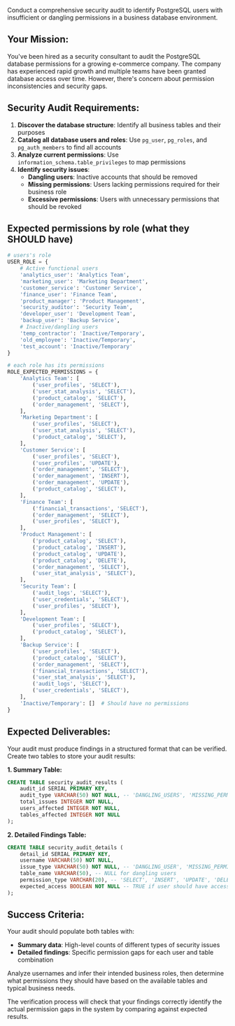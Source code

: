 Conduct a comprehensive security audit to identify PostgreSQL users with insufficient or dangling permissions in a business database environment.

## Your Mission:

You've been hired as a security consultant to audit the PostgreSQL database permissions for a growing e-commerce company. The company has experienced rapid growth and multiple teams have been granted database access over time. However, there's concern about permission inconsistencies and security gaps.

## Security Audit Requirements:

1. **Discover the database structure**: Identify all business tables and their purposes
2. **Catalog all database users and roles**: Use `pg_user`, `pg_roles`, and `pg_auth_members` to find all accounts
3. **Analyze current permissions**: Use `information_schema.table_privileges` to map permissions
4. **Identify security issues**:
   - **Dangling users**: Inactive accounts that should be removed
   - **Missing permissions**: Users lacking permissions required for their business role
   - **Excessive permissions**: Users with unnecessary permissions that should be revoked

## Expected permissions by role (what they SHOULD have)

```python
# users's role
USER_ROLE = {
    # Active functional users
    'analytics_user': 'Analytics Team',
    'marketing_user': 'Marketing Department',
    'customer_service': 'Customer Service',
    'finance_user': 'Finance Team',
    'product_manager': 'Product Management',
    'security_auditor': 'Security Team',
    'developer_user': 'Development Team',
    'backup_user': 'Backup Service',
    # Inactive/dangling users
    'temp_contractor': 'Inactive/Temporary',
    'old_employee': 'Inactive/Temporary',
    'test_account': 'Inactive/Temporary'
}

# each role has its permissions
ROLE_EXPECTED_PERMISSIONS = {
    'Analytics Team': [
        ('user_profiles', 'SELECT'),
        ('user_stat_analysis', 'SELECT'),
        ('product_catalog', 'SELECT'),
        ('order_management', 'SELECT'),
    ],
    'Marketing Department': [
        ('user_profiles', 'SELECT'),
        ('user_stat_analysis', 'SELECT'),
        ('product_catalog', 'SELECT'),
    ],
    'Customer Service': [
        ('user_profiles', 'SELECT'),
        ('user_profiles', 'UPDATE'),
        ('order_management', 'SELECT'),
        ('order_management', 'INSERT'),
        ('order_management', 'UPDATE'),
        ('product_catalog', 'SELECT'),
    ],
    'Finance Team': [
        ('financial_transactions', 'SELECT'),
        ('order_management', 'SELECT'),
        ('user_profiles', 'SELECT'),
    ],
    'Product Management': [
        ('product_catalog', 'SELECT'),
        ('product_catalog', 'INSERT'),
        ('product_catalog', 'UPDATE'),
        ('product_catalog', 'DELETE'),
        ('order_management', 'SELECT'),
        ('user_stat_analysis', 'SELECT'),
    ],
    'Security Team': [
        ('audit_logs', 'SELECT'),
        ('user_credentials', 'SELECT'),
        ('user_profiles', 'SELECT'),
    ],
    'Development Team': [
        ('user_profiles', 'SELECT'),
        ('product_catalog', 'SELECT'),
    ],
    'Backup Service': [
        ('user_profiles', 'SELECT'),
        ('product_catalog', 'SELECT'),
        ('order_management', 'SELECT'),
        ('financial_transactions', 'SELECT'),
        ('user_stat_analysis', 'SELECT'),
        ('audit_logs', 'SELECT'),
        ('user_credentials', 'SELECT'),
    ],
    'Inactive/Temporary': []  # Should have no permissions
}
```

## Expected Deliverables:

Your audit must produce findings in a structured format that can be verified. Create two tables to store your audit results:

**1. Summary Table:**
```sql
CREATE TABLE security_audit_results (
    audit_id SERIAL PRIMARY KEY,
    audit_type VARCHAR(50) NOT NULL, -- 'DANGLING_USERS', 'MISSING_PERMISSIONS', 'EXCESSIVE_PERMISSIONS'
    total_issues INTEGER NOT NULL,
    users_affected INTEGER NOT NULL,
    tables_affected INTEGER NOT NULL
);
```

**2. Detailed Findings Table:**
```sql
CREATE TABLE security_audit_details (
    detail_id SERIAL PRIMARY KEY,
    username VARCHAR(50) NOT NULL,
    issue_type VARCHAR(50) NOT NULL, -- 'DANGLING_USER', 'MISSING_PERMISSION', 'EXCESSIVE_PERMISSION'
    table_name VARCHAR(50), -- NULL for dangling users
    permission_type VARCHAR(20), -- 'SELECT', 'INSERT', 'UPDATE', 'DELETE', NULL for dangling users
    expected_access BOOLEAN NOT NULL -- TRUE if user should have access, FALSE if should not
);
```

## Success Criteria:

Your audit should populate both tables with:
- **Summary data**: High-level counts of different types of security issues
- **Detailed findings**: Specific permission gaps for each user and table combination

Analyze usernames and infer their intended business roles, then determine what permissions they should have based on the available tables and typical business needs.

The verification process will check that your findings correctly identify the actual permission gaps in the system by comparing against expected results.
